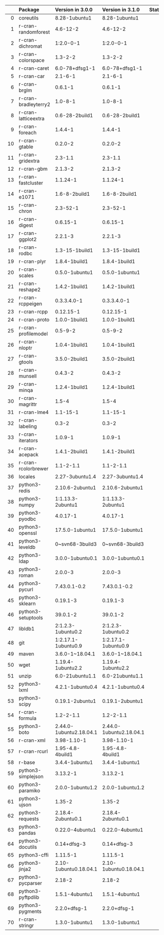 <!-- markdown-link-check-disable -->

|    | Package              | Version in 3.0.0        | Version in 3.1.0        | Status   |
|---:|:---------------------|:------------------------|:------------------------|:---------|
|  0 | coreutils            | 8.28-1ubuntu1           | 8.28-1ubuntu1           |          |
|  1 | r-cran-randomforest  | 4.6-12-2                | 4.6-12-2                |          |
|  2 | r-cran-dichromat     | 1:2.0-0-1               | 1:2.0-0-1               |          |
|  3 | r-cran-colorspace    | 1.3-2-2                 | 1.3-2-2                 |          |
|  4 | r-cran-caret         | 6.0-78+dfsg1-1          | 6.0-78+dfsg1-1          |          |
|  5 | r-cran-car           | 2.1-6-1                 | 2.1-6-1                 |          |
|  6 | r-cran-brglm         | 0.6.1-1                 | 0.6.1-1                 |          |
|  7 | r-cran-bradleyterry2 | 1.0-8-1                 | 1.0-8-1                 |          |
|  8 | r-cran-latticeextra  | 0.6-28-2build1          | 0.6-28-2build1          |          |
|  9 | r-cran-foreach       | 1.4.4-1                 | 1.4.4-1                 |          |
| 10 | r-cran-gtable        | 0.2.0-2                 | 0.2.0-2                 |          |
| 11 | r-cran-gridextra     | 2.3-1.1                 | 2.3-1.1                 |          |
| 12 | r-cran-gbm           | 2.1.3-2                 | 2.1.3-2                 |          |
| 13 | r-cran-fastcluster   | 1.1.24-1                | 1.1.24-1                |          |
| 14 | r-cran-e1071         | 1.6-8-2build1           | 1.6-8-2build1           |          |
| 15 | r-cran-chron         | 2.3-52-1                | 2.3-52-1                |          |
| 16 | r-cran-digest        | 0.6.15-1                | 0.6.15-1                |          |
| 17 | r-cran-ggplot2       | 2.2.1-3                 | 2.2.1-3                 |          |
| 18 | r-cran-rodbc         | 1.3-15-1build1          | 1.3-15-1build1          |          |
| 19 | r-cran-plyr          | 1.8.4-1build1           | 1.8.4-1build1           |          |
| 20 | r-cran-scales        | 0.5.0-1ubuntu1          | 0.5.0-1ubuntu1          |          |
| 21 | r-cran-reshape2      | 1.4.2-1build1           | 1.4.2-1build1           |          |
| 22 | r-cran-rcppeigen     | 0.3.3.4.0-1             | 0.3.3.4.0-1             |          |
| 23 | r-cran-rcpp          | 0.12.15-1               | 0.12.15-1               |          |
| 24 | r-cran-proto         | 1.0.0-1build1           | 1.0.0-1build1           |          |
| 25 | r-cran-profilemodel  | 0.5-9-2                 | 0.5-9-2                 |          |
| 26 | r-cran-nloptr        | 1.0.4-1build1           | 1.0.4-1build1           |          |
| 27 | r-cran-gtools        | 3.5.0-2build1           | 3.5.0-2build1           |          |
| 28 | r-cran-munsell       | 0.4.3-2                 | 0.4.3-2                 |          |
| 29 | r-cran-minqa         | 1.2.4-1build1           | 1.2.4-1build1           |          |
| 30 | r-cran-magrittr      | 1.5-4                   | 1.5-4                   |          |
| 31 | r-cran-lme4          | 1.1-15-1                | 1.1-15-1                |          |
| 32 | r-cran-labeling      | 0.3-2                   | 0.3-2                   |          |
| 33 | r-cran-iterators     | 1.0.9-1                 | 1.0.9-1                 |          |
| 34 | r-cran-acepack       | 1.4.1-2build1           | 1.4.1-2build1           |          |
| 35 | r-cran-rcolorbrewer  | 1.1-2-1.1               | 1.1-2-1.1               |          |
| 36 | locales              | 2.27-3ubuntu1.4         | 2.27-3ubuntu1.4         |          |
| 37 | python3-redis        | 2.10.6-2ubuntu1         | 2.10.6-2ubuntu1         |          |
| 38 | python3-numpy        | 1:1.13.3-2ubuntu1       | 1:1.13.3-2ubuntu1       |          |
| 39 | python3-pyodbc       | 4.0.17-1                | 4.0.17-1                |          |
| 40 | python3-openssl      | 17.5.0-1ubuntu1         | 17.5.0-1ubuntu1         |          |
| 41 | python3-leveldb      | 0~svn68-3build3         | 0~svn68-3build3         |          |
| 42 | python3-ldap         | 3.0.0-1ubuntu0.1        | 3.0.0-1ubuntu0.1        |          |
| 43 | python3-roman        | 2.0.0-3                 | 2.0.0-3                 |          |
| 44 | python3-pycurl       | 7.43.0.1-0.2            | 7.43.0.1-0.2            |          |
| 45 | python3-sklearn      | 0.19.1-3                | 0.19.1-3                |          |
| 46 | python3-setuptools   | 39.0.1-2                | 39.0.1-2                |          |
| 47 | libldb1              | 2:1.2.3-1ubuntu0.2      | 2:1.2.3-1ubuntu0.2      |          |
| 48 | git                  | 1:2.17.1-1ubuntu0.9     | 1:2.17.1-1ubuntu0.9     |          |
| 49 | maven                | 3.6.0-1~18.04.1         | 3.6.0-1~18.04.1         |          |
| 50 | wget                 | 1.19.4-1ubuntu2.2       | 1.19.4-1ubuntu2.2       |          |
| 51 | unzip                | 6.0-21ubuntu1.1         | 6.0-21ubuntu1.1         |          |
| 52 | python3-lxml         | 4.2.1-1ubuntu0.4        | 4.2.1-1ubuntu0.4        |          |
| 53 | python3-scipy        | 0.19.1-2ubuntu1         | 0.19.1-2ubuntu1         |          |
| 54 | r-cran-formula       | 1.2-2-1.1               | 1.2-2-1.1               |          |
| 55 | python3-boto         | 2.44.0-1ubuntu2.18.04.1 | 2.44.0-1ubuntu2.18.04.1 |          |
| 56 | r-cran-xml           | 3.98-1.10-1             | 3.98-1.10-1             |          |
| 57 | r-cran-rcurl         | 1.95-4.8-4build1        | 1.95-4.8-4build1        |          |
| 58 | r-base               | 3.4.4-1ubuntu1          | 3.4.4-1ubuntu1          |          |
| 59 | python3-simplejson   | 3.13.2-1                | 3.13.2-1                |          |
| 60 | python3-paramiko     | 2.0.0-1ubuntu1.2        | 2.0.0-1ubuntu1.2        |          |
| 61 | python3-ujson        | 1.35-2                  | 1.35-2                  |          |
| 62 | python3-requests     | 2.18.4-2ubuntu0.1       | 2.18.4-2ubuntu0.1       |          |
| 63 | python3-pandas       | 0.22.0-4ubuntu1         | 0.22.0-4ubuntu1         |          |
| 64 | python3-docutils     | 0.14+dfsg-3             | 0.14+dfsg-3             |          |
| 65 | python3-cffi         | 1.11.5-1                | 1.11.5-1                |          |
| 66 | python3-jinja2       | 2.10-1ubuntu0.18.04.1   | 2.10-1ubuntu0.18.04.1   |          |
| 67 | python3-pycparser    | 2.18-2                  | 2.18-2                  |          |
| 68 | python3-pyftpdlib    | 1.5.1-4ubuntu1          | 1.5.1-4ubuntu1          |          |
| 69 | python3-pygments     | 2.2.0+dfsg-1            | 2.2.0+dfsg-1            |          |
| 70 | r-cran-stringr       | 1.3.0-1ubuntu1          | 1.3.0-1ubuntu1          |          |